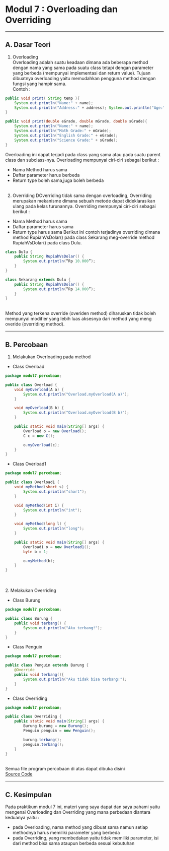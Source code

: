 # Modul 7 : Overloading dan Overriding


<hr>


## A. Dasar Teori
1. Overloading
<br>Overloading adalah suatu keadaan dimana ada beberapa method dengan nama yang sama pada suatu class tetapi dengan parameter yang  berbeda (mempunyai implementasi dan return value). Tujuan dibuatnya overloading yaitu memudahkan pengguna method dengan fungsi yang hampir sama. <br>Contoh : 
```java
public void print( String temp ){  
    System.out.println("Name:" + name);  
    System.out.println("Address:" + address); System.out.println("Age:" + age); 
} 

public void print(double eGrade, double mGrade, double sGrade){
    System.out.println("Name:" + name);  
    System.out.println("Math Grade:" + mGrade);  
    System.out.println("English Grade:" + eGrade);  
    System.out.println("Science Grade:" + sGrade); 
}
```
Overloading ini dapat terjadi pada class yang sama atau pada suatu  parent class dan subclass-nya. Overloading mempunyai ciri-ciri sebagai berikut :
- Nama Method harus sama
- Daftar parameter harus berbeda
- Return type boleh sama,juga boleh berbeda
<br><br>

2. Overriding
DOverriding tidak sama dengan overloading, Overriding merupakan  mekanisme dimana sebuah metode dapat dideklarasikan ulang pada kelas  turunannya. Overriding mempunyai ciri-ciri sebagai berikut :
- Nama Method harus sama 
- Daftar parameter harus sama  
- Return type harus sama 
Berikut ini contoh terjadinya overriding dimana method RupiahVsDolar() pada class Sekarang meg-override method  RupiahVsDolar() pada class Dulu. 
```java
class Dulu { 
    public String RupiahVsDolar() {  
        System.out.println(“Rp 10.000”); 
    } 
} 

class Sekarang extends Dulu { 
    public String RupiahVsDolar() { 
        System.out.println(“Rp 14.000”); 
    } 
}
```
<br>Method yang terkena override (overiden method) diharuskan tidak  boleh mempunyai modifier yang lebih luas aksesnya dari method yang meng overide (overriding method).

<hr>

## B. Percobaan
1. Melakukan Overloading pada method
- Class Overload
```java
package modul7.percobaan;

public class Overload {
    void myOverload(A a) {
        System.out.println("Overload.myOverload(A a)");
    }

    void myOverload(B b) {
        System.out.println("Overload.myOverload(B b)");
    }

    public static void main(String[] args) {
        Overload o = new Overload();
        C c = new C();

        o.myOverload(c);
    }
}
```

- Class Overload1
```java
package modul7.percobaan;

public class Overload1 {
    void myMethod(short s) {
        System.out.println("short");
    }

    void myMethod(int i) {
        System.out.println("int");
    }

    void myMethod(long l) {
        System.out.println("long");
    }

    public static void main(String[] args) {
        Overload1 o = new Overload1();
        byte b = 1;

        o.myMethod(b);
    }
}
```

<br><br>
2. Melakukan Overriding
- Class Burung
```java
package modul7.percobaan;

public class Burung {
    public void terbang() {
        System.out.println("Aku terbang!");
    }
}
```

- Class Penguin
```java
package modul7.percobaan;

public class Penguin extends Burung {
    @Override
    public void terbang(){
        System.out.println("Aku tidak bisa terbang!");
    }
}
```

- Class Overriding
```java
package modul7.percobaan;

public class Overriding {
    public static void main(String[] args) {
        Burung burung = new Burung();
        Penguin penguin = new Penguin();

        burung.terbang();
        penguin.terbang();
    }
}
```

<br>Semua file program percobaan di atas dapat dibuka disini<br>
[Source Code](https://github.com/awaqo/20104016_Aqil-Jawadal-Furqon_SE04A_Pemrograman2/tree/modul7/src/modul7/percobaan)

<hr>

## C. Kesimpulan
Pada praktikum modul 7 ini, materi yang saya dapat dan saya pahami yaitu mengenai Overloading dan Overriding yang mana perbedaan diantara keduanya yaitu :
- pada Overloading, nama method yang dibuat sama namun setiap methodnya harus memiliki parameter yang berbeda
- pada Overriding, yang membedakan yaitu tidak memiliki parameter, isi dari method bisa sama ataupun berbeda sesuai kebutuhan
